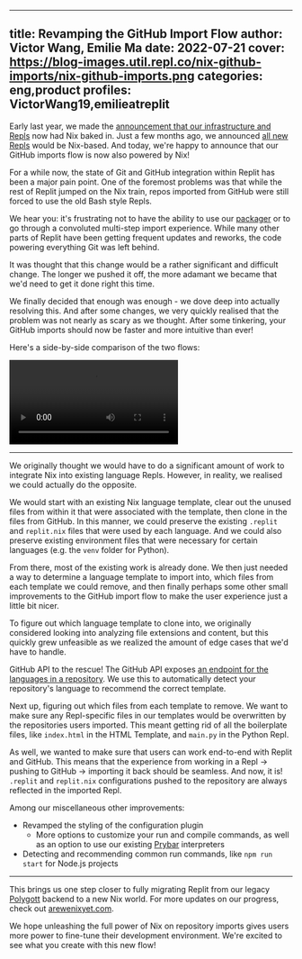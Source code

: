 
---
title: Revamping the GitHub Import Flow
author: Victor Wang, Emilie Ma
date: 2022-07-21
cover: https://blog-images.util.repl.co/nix-github-imports/nix-github-imports.png
categories: eng,product
profiles: VictorWang19,emilieatreplit
---

Early last year, we made the [announcement that our infrastructure and Repls](https://blog.replit.com/nix) now had Nix baked in. Just a few months ago, we announced [all new Repls](https://blog.replit.com/powered-by-nix) would be Nix-based. And today, we're happy to announce that our GitHub imports flow is now also powered by Nix!

For a while now, the state of Git and GitHub integration within Replit has been a major pain point. One of the foremost problems was that while the rest of Replit jumped on the Nix train, repos imported from GitHub were still forced to use the old Bash style Repls. 

We hear you: it's frustrating not to have the ability to use our [packager](https://docs.replit.com/programming-ide/installing-packages) or to go through a convoluted multi-step import experience. While many other parts of Replit have been getting frequent updates and reworks, the code powering everything Git was left behind. 

It was thought that this change would be a rather significant and difficult change. The longer we pushed it off, the more adamant we became that we'd need to get it done right this time.

We finally decided that enough was enough - we dove deep into actually resolving this. And after some changes, we very quickly realised that the problem was not nearly as scary as we thought. After some tinkering, your GitHub imports should now be faster and more intuitive than ever!

Here's a side-by-side comparison of the two flows:

<video controls>
    <source src="https://blog-images.util.repl.co/nix-github-imports/nix-github-imports-video.webm" type="video/webm">
    <source src="https://blog-images.util.repl.co/nix-github-imports/nix-github-imports-video.mp4" type="video/mp4">
</video>

---

We originally thought we would have to do a significant amount of work to integrate Nix into existing language Repls. However, in reality, we realised we could actually do the opposite.

We would start with an existing Nix language template, clear out the unused files from within it that were associated with the template, then clone in the files from GitHub. In this manner, we could preserve the existing `.replit` and `replit.nix` files that were used by each language. And we could also preserve existing environment files that were necessary for certain languages (e.g. the `venv` folder for Python).

From there, most of the existing work is already done. We then just needed a way to determine a language template to import into, which files from each template we could remove, and then finally perhaps some other small improvements to the GitHub import flow to make the user experience just a little bit nicer. 

To figure out which language template to clone into, we originally considered looking into analyzing file extensions and content, but this quickly grew unfeasible as we realized the amount of edge cases that we'd have to handle. 

GitHub API to the rescue! The GitHub API exposes [an endpoint for the languages in a repository](https://docs.github.com/en/rest/repos/repos#list-repository-languages). We use this to automatically detect your repository's language to recommend the correct template.

Next up, figuring out which files from each template to remove. We want to make sure any Repl-specific files in our templates would be overwritten by the repositories users imported. This meant getting rid of all the boilerplate files, like `index.html` in the HTML Template, and `main.py` in the Python Repl.

As well, we wanted to make sure that users can work end-to-end with Replit and GitHub. This means that the experience from working in a Repl → pushing to GitHub → importing it back should be seamless. And now, it is! `.replit` and `replit.nix` configurations pushed to the repository are always reflected in the imported Repl. 

Among our miscellaneous other improvements:
- Revamped the styling of the configuration plugin
  - More options to customize your run and compile commands, as well as an option to use our existing [Prybar](https://github.com/replit/prybar) interpreters
- Detecting and recommending common run commands, like `npm run start` for Node.js projects

---

This brings us one step closer to fully migrating Replit from our legacy [Polygott](https://github.com/replit/polygott) backend to a new Nix world. For more updates on our progress, check out [arewenixyet.com](https://arewenixyet.com/). 

We hope unleashing the full power of Nix on repository imports gives users more power to fine-tune their development environment. We're excited to see what you create with this new flow!